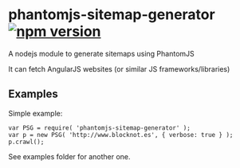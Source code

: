 # phantomjs-sitemap-generator [![npm version](https://badge.fury.io/js/phantomjs-sitemap-generator.svg)](https://badge.fury.io/js/phantomjs-sitemap-generator)

A nodejs module to generate sitemaps using PhantomJS

It can fetch AngularJS websites (or similar JS frameworks/libraries)

## Examples

Simple example:

	var PSG = require( 'phantomjs-sitemap-generator' );
	var p = new PSG( 'http://www.blocknot.es', { verbose: true } );
	p.crawl();

See examples folder for another one.
